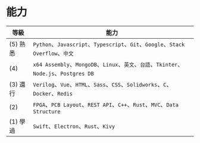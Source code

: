 

# 能力

| 等級 | 能力 |
| --- | --- |
| (5) 熟悉 | `Python`、`Javascript`、`Typescript`、`Git`、`Google`、`Stack Overflow`、`中文` |
| (4)      | `x64 Assembly`、`MongoDB`、`Linux`、`英文`、`台語`、`Tkinter`、`Node.js`、`Postgres DB` |
| (3) 還行 | `Verilog`、`Vue`、`HTML`、`Sass`、`CSS`、`Solidworks`、`C`、`Docker`、`Redis` |
| (2)      | `FPGA`、`PCB Layout`、`REST API`、`C++`、`Rust`、`MVC`、`Data Structure` |
| (1) 學過 | `Swift`、`Electron`、`Rust`、`Kivy` |
